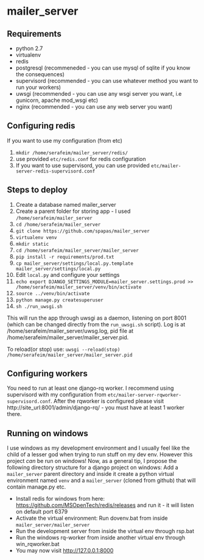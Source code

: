 mailer_server
=============

Requirements
------------

- python 2.7
- virtualenv
- redis
- postgresql (recommeneded - you can use mysql of sqlite if you know the consequences)
- supervisord (recommended - you can use whatever method you want to run your workers)
- uwsgi (recommended - you can use any wsgi server you want, i.e gunicorn, apache mod_wsgi etc)
- nginx (recommended - you can use any web server you want)

Configuring redis
-----------------
If you want to use my configuration (from etc)

1. ``mkdir /home/serafeim/mailer_server/redis/``
1. use provided ``etc/redis.conf`` for redis configuration
1. If you want to use supervisord, you can use provided ``etc/mailer-server-redis-supervisord.conf``

Steps to deploy
---------------

1. Create a database named mailer_server
1. Create a parent folder for storing app - I used ``/home/serafeim/mailer_server``
1. ``cd /home/serafeim/mailer_server``
1. ``git clone https://github.com/spapas/mailer_server``
1. ``virtualenv venv``
1. ``mkdir static``
1. ``cd /home/serafeim/mailer_server/mailer_server``
1. ``pip install -r requirements/prod.txt``
1. ``cp mailer_server/settings/local.py.template mailer_server/settings/local.py``
1. Edit ``local.py`` and configure your settings
1. ``echo export DJANGO_SETTINGS_MODULE=mailer_server.settings.prod >> /home/serafeim/mailer_server/venv/bin/activate``
1. ``source ../venv/bin/activate``
1. ``python manage.py createsuperuser``
1. ``sh ./run_uwsgi.sh``

This will run the app through uwsgi as a daemon, listening on port 8001 (which can be changed directly from
the ``run_uwsgi.sh`` script). 
Log is at /home/serafeim/mailer_server/uwsg.log, pid file at /home/serafeim/mailer_server/mailer_server.pid.

To reload(or stop) use: ``uwsgi --reload(stop) /home/serafeim/mailer_server/mailer_server.pid``

Configuring workers
-------------------

You need to run at least one django-rq worker. I recommend using supervisord with
my configuration from ``etc/mailer-server-rqworker-supervisord.conf``. After the rqworker
is configured please visit http://site_url:8001/admin/django-rq/ - you must
have at least 1 worker there.

Running on windows
------------------

I use windows as my development environment and I usually feel like the child of a lesser god when trying to run
stuff on my dev env. However this project *can* be run on windows! Now, as a general tip, I propose the following
directory structure for a django project on windows: Add a ``mailer_server`` parent directory and inside it create
a python virtual environment named ``venv`` and a ``mailer_server`` (cloned from github) that will contain manage.py etc.

- Install redis for windows from here: https://github.com/MSOpenTech/redis/releases and run it - it will listen on default port 6379
- Activate the virtual environment: Run dovenv.bat from inside ``mailer_server/mailer_server``
- Run the development server from inside the virtual env through rsp.bat
- Run the windows rq-worker from inside another virtual env through win_rqworker.bat
- You may now visit http://127.0.0.1:8000